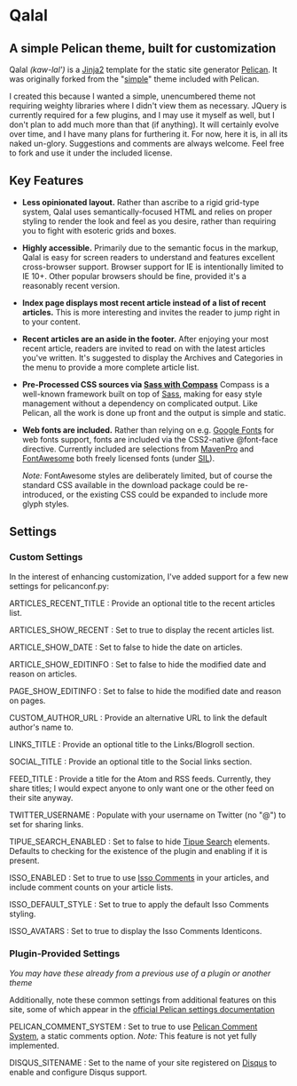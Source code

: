 # Qalal
## A simple Pelican theme, built for customization

Qalal *(kaw-lal')* is a [Jinja2](http://jinja.pocoo.org>) template for the static site generator [Pelican](http://blog.getpelican.com>). It was originally forked from the "[simple](https://github.com/getpelican/pelican/tree/master/pelican/themes/simple>)" theme included with Pelican.

I created this because I wanted a simple, unencumbered theme not requiring weighty libraries where I didn't view them as necessary. JQuery is currently required for a few plugins, and I may use it myself as well, but I don't plan to add much more than that (if anything). It will certainly evolve over time, and I have many plans for furthering it. For now, here it is, in all its naked un-glory. Suggestions and comments are always welcome. Feel free to fork and use it under the included license.

## Key Features

-   **Less opinionated layout.**
    Rather than ascribe to a rigid grid-type system, Qalal uses semantically-focused HTML and relies on proper styling to render the look and feel as you desire, rather than requiring you to fight with esoteric grids and boxes.

-   **Highly accessible.**
    Primarily due to the semantic focus in the markup, Qalal is easy for screen readers to understand and features excellent cross-browser support. Browser support for IE is intentionally limited to IE 10+. Other popular browsers should be fine, provided it's a reasonably recent version.

-   **Index page displays most recent article instead of a list of recent articles.**
    This is more interesting and invites the reader to jump right in to your content.

-   **Recent articles are an aside in the footer.**
    After enjoying your most recent article, readers are invited to read on with the latest articles you've written. It's suggested to display the Archives and Categories in the menu to provide a more complete article list.

-   **Pre-Processed CSS sources via [Sass with Compass](http://compass-style.org/)**
    Compass is a well-known framework built on top of [Sass](http://sass-lang.com/), making for easy style management without a dependency on complicated output. Like Pelican, all the work is done up front and the output is simple and static.

-   **Web fonts are included.**
    Rather than relying on e.g. [Google Fonts](http://www.google.com/fonts) for web fonts support, fonts are included via the CSS2-native @font-face directive. Currently included are selections from [MavenPro](http://vissol.co.uk/mavenpro/) and [FontAwesome](http://fontawesome.io) both freely licensed fonts (under [SIL](http://scripts.sil.org/cms/scripts/page.php?site_id=nrsi&id=OFL)).

    *Note:* FontAwesome styles are deliberately limited, but of course the standard CSS available in the download package could be re-introduced, or the existing CSS could be expanded to include more glyph styles.

## Settings

### Custom Settings

In the interest of enhancing customization, I've added support for a few new settings for pelicanconf.py:

ARTICLES_RECENT\_TITLE
:    Provide an optional title to the recent articles list.

ARTICLES_SHOW\_RECENT
:    Set to true to display the recent articles list.

ARTICLE_SHOW\_DATE
:    Set to false to hide the date on articles.

ARTICLE_SHOW\_EDITINFO
:   Set to false to hide the modified date and reason on articles.

PAGE_SHOW\_EDITINFO
:    Set to false to hide the modified date and reason on pages.

CUSTOM_AUTHOR\_URL
:   Provide an alternative URL to link the default author's name to.

LINKS_TITLE
:    Provide an optional title to the Links/Blogroll section.

SOCIAL_TITLE
:    Provide an optional title to the Social links section.

FEED_TITLE
:    Provide a title for the Atom and RSS feeds. Currently, they share titles; I would expect anyone to only want one or the other feed on their site anyway.

TWITTER_USERNAME
:    Populate with your username on Twitter (no "@") to set for sharing links.

TIPUE_SEARCH\_ENABLED
:    Set to false to hide [Tipue Search](http://www.tipue.com/search/) elements. Defaults to checking for the existence of the plugin and enabling if it is present.

ISSO_ENABLED
:    Set to true to use [Isso Comments](http://posativ.org/isso/) in your articles, and include comment counts on your article lists.

ISSO_DEFAULT\_STYLE
:    Set to true to apply the default Isso Comments styling.

ISSO_AVATARS
:    Set to true to display the Isso Comments Identicons.


### Plugin-Provided Settings

*You may have these already from a previous use of a plugin or another theme*

Additionally, note these common settings from additional features on this site, some of which appear in the [official Pelican settings documentation](http://docs.getpelican.com/en/latest/settings.html)

PELICAN\_COMMENT_SYSTEM
:    Set to true to use [Pelican Comment System](https://github.com/getpelican/pelican-plugins/tree/master/pelican\_comment\_system), a static comments option.
    *Note:* This feature is not yet fully implemented.

DISQUS_SITENAME
:    Set to the name of your site registered on [Disqus](http://disqus.com) to enable and configure Disqus support.
